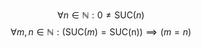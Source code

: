 

$$\forall n\in\mathbb N: 0 \not = \text{SUC}(n)$$
$$\forall m,n \in\mathbb N: (\text{SUC}(m) = \text{SUC(n)}) \implies (m=n)$$
